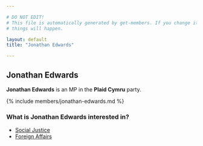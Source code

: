 ```yaml
---

# DO NOT EDIT!
# This file is automatically generated by get-members. If you change it, bad
# things will happen.

layout: default
title: "Jonathan Edwards"

---
```


## Jonathan Edwards

**Jonathan Edwards** is an MP in the **Plaid Cymru** party.

{% include members/jonathan-edwards.md %}

### What is Jonathan Edwards interested in?


* [Social Justice](/interests/social-justice.html)
* [Foreign Affairs](/interests/foreign-affairs.html)
